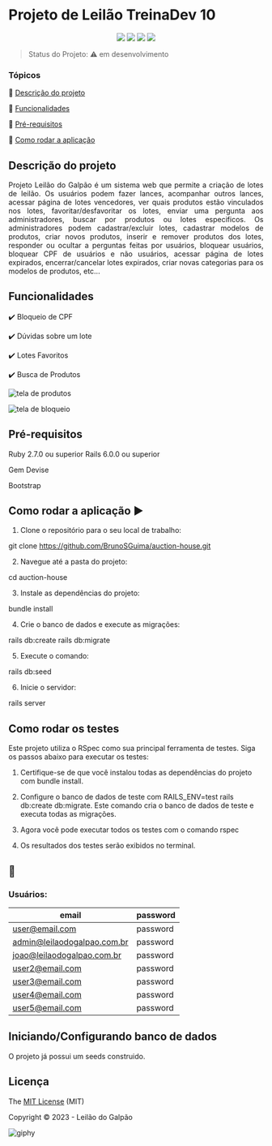 <h1>Projeto de Leilão TreinaDev 10</h1> 

<p align="center">

  <img src="http://img.shields.io/static/v1?label=Ruby&message=2.6.3&color=red&style=for-the-badge&logo=ruby"/>
  <img src="http://img.shields.io/static/v1?label=Ruby%20On%20Rails%20&message=6.0.2.2&color=red&style=for-the-badge&logo=ruby"/>
  <img src="http://img.shields.io/static/v1?label=TESTES&message=%3E100&color=GREEN&style=for-the-badge"/>
   <img src="http://img.shields.io/static/v1?label=STATUS&message=EM%20DESENVOLVIMENTO&color=RED&style=for-the-badge"/>
</p>

> Status do Projeto: :warning: em desenvolvimento

### Tópicos 

:small_blue_diamond: [Descrição do projeto](#descrição-do-projeto)

:small_blue_diamond: [Funcionalidades](#funcionalidades)

:small_blue_diamond: [Pré-requisitos](#pré-requisitos)

:small_blue_diamond: [Como rodar a aplicação](#como-rodar-a-aplicação-arrow_forward)



## Descrição do projeto 

<p align="justify">
  Projeto Leilão do Galpão é um sistema web que permite a criação de lotes de leilão. Os usuários podem fazer lances, acompanhar outros lances, acessar página de lotes vencedores, ver quais produtos estão vinculados nos lotes, favoritar/desfavoritar os lotes, enviar uma pergunta aos administradores, buscar por produtos ou lotes especificos.
  Os administradores podem cadastrar/excluir lotes, cadastrar modelos de produtos, criar novos produtos, inserir e remover produtos dos lotes, responder ou ocultar a perguntas feitas por usuários, bloquear usuários, bloquear CPF de usuários e não usuários, acessar página de lotes expirados, encerrar/cancelar lotes expirados, criar novas categorias para os modelos de produtos, etc...
</p>

## Funcionalidades

:heavy_check_mark: Bloqueio de CPF 

:heavy_check_mark: Dúvidas sobre um lote 

:heavy_check_mark: Lotes Favoritos  

:heavy_check_mark: Busca de Produtos  


![tela de produtos](https://github.com/BrunoSGuima/auction-house/assets/105590450/a9e7cddd-c392-4242-9fd8-711e693a5b53)

![tela de bloqueio](https://github.com/BrunoSGuima/auction-house/assets/105590450/d3b637b7-c0df-4dee-97bb-50022a7846b7)

## Pré-requisitos

Ruby 2.7.0 ou superior
Rails 6.0.0 ou superior

Gem Devise

Bootstrap

## Como rodar a aplicação :arrow_forward:

1. Clone o repositório para o seu local de trabalho:

git clone https://github.com/BrunoSGuima/auction-house.git

2. Navegue até a pasta do projeto:

cd auction-house

3. Instale as dependências do projeto:

bundle install

4. Crie o banco de dados e execute as migrações:

rails db:create
rails db:migrate

5. Execute o comando:

rails db:seed

6. Inicie o servidor:

rails server



## Como rodar os testes

Este projeto utiliza o RSpec como sua principal ferramenta de testes. Siga os passos abaixo para executar os testes:

1. Certifique-se de que você instalou todas as dependências do projeto com bundle install.

2. Configure o banco de dados de teste com RAILS_ENV=test rails db:create db:migrate. Este comando cria o banco de dados de teste e executa todas as migrações.

3. Agora você pode executar todos os testes com o comando rspec

4. Os resultados dos testes serão exibidos no terminal.






## :floppy_disk:
### Usuários:

|email|password|
| -------- |-------- |
|user@email.com|password|
|admin@leilaodogalpao.com.br|password|
|joao@leilaodogalpao.com.br|password|
|user2@email.com|password|
|user3@email.com|password|
|user4@email.com|password|
|user5@email.com|password|





## Iniciando/Configurando banco de dados

O projeto já possui um seeds construido.



## Licença 

The [MIT License]() (MIT)

Copyright :copyright: 2023 - Leilão do Galpão

![giphy](https://github.com/BrunoSGuima/auction-house/assets/105590450/40dab83f-a2a4-4646-9e6f-47eff1ee2a5f)


